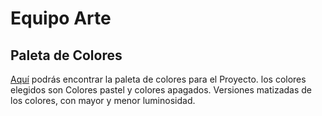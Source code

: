# Equipo Arte

## Paleta de Colores
[Aquí](/Art/Paleta%DE%Colores) podrás encontrar la paleta de colores para el Proyecto.
los colores elegidos son Colores pastel y colores apagados. Versiones matizadas de los colores, con mayor y menor luminosidad.



